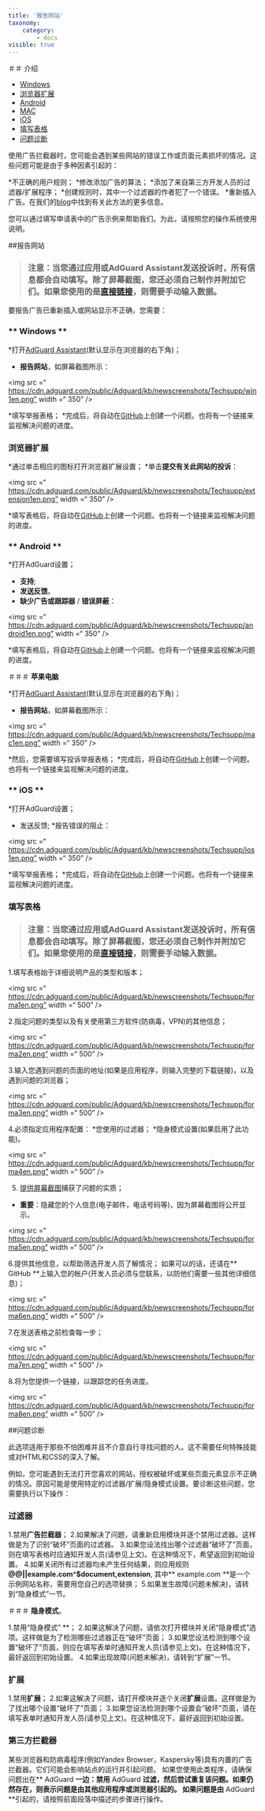```yaml
---
title: '报告网站'
taxonomy:
    category:
        - docs
visible: true
---
```


＃＃ 介绍


* [Windows](＃Windows)
* [浏览器扩展](＃extension)
* [Android](＃Android)
* [MAC](＃MAC)
* [iOS](＃iOS)
* [填写表格](＃form)
* [问题诊断](＃solo)


使用广告拦截器时，您可能会遇到某些网站的错误工作或页面元素损坏的情况。这些问题可能是由于多种因素引起的：

*不正确的用户规则；
*修改添加广告的算法；
*添加了来自第三方开发人员的过滤器/扩展程序；
*创建规则时，其中一个过滤器的作者犯了一个错误。
*重新插入广告。在我们的[blog](https://adguard.com/ru/blog/ad-reinsertion.html)中找到有关此方法的更多信息。
 
您可以通过填写申请表中的广告示例来帮助我们。为此，请按照您的操作系统使用说明。

##报告网站

> ### **注意**：当您通过应用或AdGuard Assistant发送投诉时，所有信息都会自动填写。除了屏幕截图，您还必须自己制作并附加它们。如果您使用的是[直接链接](https://agrd.io/report)，则需要手动输入数据。

要报告广告已重新插入或网站显示不正确，您需要：


<a id="Windows"></a>

### ** Windows **


*打开[AdGuard Assistant](https://uploads.adguard.com/Chinaskifgjv7.png)(默认显示在浏览器的右下角)；

* **报告网站**，如屏幕截图所示：

<img src =“ https://cdn.adguard.com/public/Adguard/kb/newscreenshots/Techsupp/win1en.png” width =“ 350” />

*填写举报表格；
*完成后，将自动在[GitHub](https://github.com/AdguardTeam/AdguardFilters/issues)上创建一个问题。也将有一个链接来监视解决问题的进度。

<a id="extension"></a>

### **浏览器扩展**

*通过单击相应的图标打开浏览器扩展设置；
*单击**提交有关此网站的投诉**：

<img src =“ https://cdn.adguard.com/public/Adguard/kb/newscreenshots/Techsupp/extension1en.png” width =“ 350” />

*填写表格后，将自动在[GitHub](https://github.com/AdguardTeam/AdguardFilters/issues)上创建一个问题。也将有一个链接来监视解决问题的进度。

<a id="Android"></a>

### ** Android **

*打开AdGuard设置；
* **支持**;
* **发送反馈**。
* **缺少广告或跟踪器** / **错误屏蔽**：

<img src =“ https://cdn.adguard.com/public/Adguard/kb/newscreenshots/Techsupp/android1en.png” width =“ 350” />

*填写表格后，将自动在[GitHub](https://github.com/AdguardTeam/AdguardFilters/issues)上创建一个问题。也将有一个链接来监视解决问题的进度。


<a id="MAC"></a>

＃＃＃ **苹果电脑**


*打开[AdGuard Assistant](https://uploads.adguard.com/Chinaskifgjv7.png)(默认显示在浏览器的右下角)；

* **报告网站**，如屏幕截图所示：

<img src =“ https://cdn.adguard.com/public/Adguard/kb/newscreenshots/Techsupp/mac1en.png” width =“ 350” />

*然后，您需要填写投诉举报表格；
*完成后，将自动在[GitHub](https://github.com/AdguardTeam/AdguardFilters/issues)上创建一个问题。也将有一个链接来监视解决问题的进度。


<a id="iOS"></a>

### ** iOS **

*打开AdGuard设置；
* 发送反馈;
*报告错误的阻止：

<img src =“ https://cdn.adguard.com/public/Adguard/kb/newscreenshots/Techsupp/ios1en.png” width =“ 350” />

*填写举报表格；
*完成后，将自动在[GitHub](https://github.com/AdguardTeam/AdguardFilters/issues)上创建一个问题。也将有一个链接来监视解决问题的进度。

<a id="form"></a>

### **填写表格**

> ### **注意**：当您通过应用或AdGuard Assistant发送投诉时，所有信息都会自动填写。除了屏幕截图，您还必须自己制作并附加它们。如果您使用的是[直接链接](agrd.io/report)，则需要手动输入数据。

1.填写表格始于详细说明产品的类型和版本；

<img src =“ https://cdn.adguard.com/public/Adguard/kb/newscreenshots/Techsupp/forma1en.png” width =“ 500” />

2.指定问题的类型以及有关使用第三方软件(防病毒，VPN)的其他信息；

<img src =“ https://cdn.adguard.com/public/Adguard/kb/newscreenshots/Techsupp/forma2en.png” width =“ 500” />

3.输入您遇到问题的页面的地址(如果是应用程序，则输入完整的下载链接)，以及遇到问题的浏览器；

<img src =“ https://cdn.adguard.com/public/Adguard/kb/newscreenshots/Techsupp/forma3en.png” width =“ 500” />

4.必须指定应用程序配置：
*您使用的过滤器；
*隐身模式设置(如果启用了此功能)。

<img src =“ https://cdn.adguard.com/public/Adguard/kb/newscreenshots/Techsupp/forma4en.png” width =“ 500” />

5. [提供屏幕截图](https://kb.adguard.com/en/miscellaneous/taking-screenshots)捕获了问题的实质；
* **重要**：隐藏您的个人信息(电子邮件，电话号码等)，因为屏幕截图将公开显示。

<img src =“ https://cdn.adguard.com/public/Adguard/kb/newscreenshots/Techsupp/forma5en.png” width =“ 500” />

6.提供其他信息，以帮助筛选开发人员了解情况；
如果可以的话，还请在** GitHub **上输入您的帐户(开发人员必须与您联系，以防他们需要一些其他详细信息)；

<img src =“ https://cdn.adguard.com/public/Adguard/kb/newscreenshots/Techsupp/forma6en.png” width =“ 500” />

7.在发送表格之前检查每一步；

<img src =“ https://cdn.adguard.com/public/Adguard/kb/newscreenshots/Techsupp/forma7en.png” width =“ 500” />

8.将为您提供一个链接，以跟踪您的任务进度。

<img src =“ https://cdn.adguard.com/public/Adguard/kb/newscreenshots/Techsupp/forma8en.png” width =“ 500” />

##问题诊断

<a id="solo"></a>

此选项适用于那些不怕困难并且不介意自行寻找问题的人。这不需要任何特殊技能或对HTML和CSS的深入了解。

例如，您可能遇到无法打开您喜欢的网站，授权被破坏或某些页面元素显示不正确的情况。原因可能是使用特定的过滤器/扩展/隐身模式设置。要诊断这些问题，您需要执行以下操作：

### **过滤器**

1.禁用**广告拦截器**；
2.如果解决了问题，请重新启用模块并逐个禁用过滤器。这样做是为了识别“破坏”页面的过滤器。
3.如果您设法找出哪个过滤器“破坏了”页面，则在填写表格时应通知开发人员(请参见上文)。在这种情况下，希望返回到初始设置。
4.如果关闭所有过滤器均未产生任何结果，则应用规则
**@@||example.com^$document,extension**,
其中** example.com **是一个示例网站名称，需要用您自己的选项替换；
5.如果发生故障(问题未解决)，请转到“隐身模式”一节。


＃＃＃ **隐身模式**。

1.禁用“隐身模式” **；
2.如果这解决了问题，请依次打开模块并关闭“隐身模式”选项。这样做是为了检测哪些过滤器正在“破坏”页面；
3.如果您设法检测到哪个设置“破坏了”页面，则应在填写表单时通知开发人员(请参见上文)。在这种情况下，最好返回到初始设置。
4.如果出现故障(问题未解决)，请转到“扩展”一节。


### **扩展**

1.禁用**扩展**；
2.如果这解决了问题，请打开模块并逐个关闭**扩展**设置。这样做是为了找出哪个设置“破坏了”页面；
3.如果您设法检测到哪个设置会“破坏”页面，请在填写表单时通知开发人员(请参见上文)。在这种情况下，最好返回到初始设置。

### **第三方拦截器**
某些浏览器和防病毒程序(例如Yandex Browser，Kaspersky等)具有内置的广告拦截器。它们可能会影响站点的运行并引起问题。
如果您使用此类程序，请确保问题出在** AdGuard **一边：禁用** AdGuard **过滤，然后尝试重复该问题。如果仍然存在，则表示问题是由其他应用程序或浏览器引起的。
如果问题是由** AdGuard **引起的，请按照前面段落中描述的步骤进行操作。
